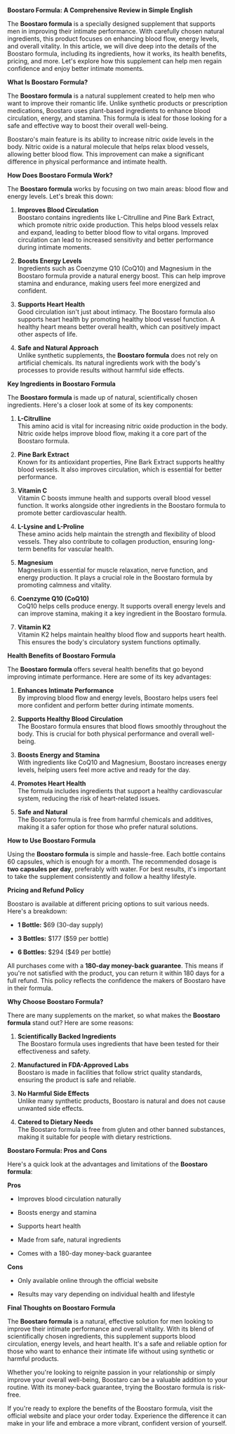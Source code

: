 **Boostaro Formula: A Comprehensive Review in Simple English**

The **Boostaro formula** is a specially designed supplement that
supports men in improving their intimate performance. With carefully
chosen natural ingredients, this product focuses on enhancing blood
flow, energy levels, and overall vitality. In this article, we will dive
deep into the details of the Boostaro formula, including its
ingredients, how it works, its health benefits, pricing, and more. Let's
explore how this supplement can help men regain confidence and enjoy
better intimate moments.

**What Is Boostaro Formula?**

The **Boostaro formula** is a natural supplement created to help men who
want to improve their romantic life. Unlike synthetic products or
prescription medications, Boostaro uses plant-based ingredients to
enhance blood circulation, energy, and stamina. This formula is ideal
for those looking for a safe and effective way to boost their overall
well-being.

Boostaro's main feature is its ability to increase nitric oxide levels
in the body. Nitric oxide is a natural molecule that helps relax blood
vessels, allowing better blood flow. This improvement can make a
significant difference in physical performance and intimate health.

**How Does Boostaro Formula Work?**

The **Boostaro formula** works by focusing on two main areas: blood flow
and energy levels. Let's break this down:

1.  **Improves Blood Circulation**\
    Boostaro contains ingredients like L-Citrulline and Pine Bark
    Extract, which promote nitric oxide production. This helps blood
    vessels relax and expand, leading to better blood flow to vital
    organs. Improved circulation can lead to increased sensitivity and
    better performance during intimate moments.

2.  **Boosts Energy Levels**\
    Ingredients such as Coenzyme Q10 (CoQ10) and Magnesium in the
    Boostaro formula provide a natural energy boost. This can help
    improve stamina and endurance, making users feel more energized and
    confident.

3.  **Supports Heart Health**\
    Good circulation isn't just about intimacy. The Boostaro formula
    also supports heart health by promoting healthy blood vessel
    function. A healthy heart means better overall health, which can
    positively impact other aspects of life.

4.  **Safe and Natural Approach**\
    Unlike synthetic supplements, the **Boostaro formula** does not rely
    on artificial chemicals. Its natural ingredients work with the
    body's processes to provide results without harmful side effects.

**Key Ingredients in Boostaro Formula**

The **Boostaro formula** is made up of natural, scientifically chosen
ingredients. Here's a closer look at some of its key components:

1.  **L-Citrulline**\
    This amino acid is vital for increasing nitric oxide production in
    the body. Nitric oxide helps improve blood flow, making it a core
    part of the Boostaro formula.

2.  **Pine Bark Extract**\
    Known for its antioxidant properties, Pine Bark Extract supports
    healthy blood vessels. It also improves circulation, which is
    essential for better performance.

3.  **Vitamin C**\
    Vitamin C boosts immune health and supports overall blood vessel
    function. It works alongside other ingredients in the Boostaro
    formula to promote better cardiovascular health.

4.  **L-Lysine and L-Proline**\
    These amino acids help maintain the strength and flexibility of
    blood vessels. They also contribute to collagen production, ensuring
    long-term benefits for vascular health.

5.  **Magnesium**\
    Magnesium is essential for muscle relaxation, nerve function, and
    energy production. It plays a crucial role in the Boostaro formula
    by promoting calmness and vitality.

6.  **Coenzyme Q10 (CoQ10)**\
    CoQ10 helps cells produce energy. It supports overall energy levels
    and can improve stamina, making it a key ingredient in the Boostaro
    formula.

7.  **Vitamin K2**\
    Vitamin K2 helps maintain healthy blood flow and supports heart
    health. This ensures the body's circulatory system functions
    optimally.

**Health Benefits of Boostaro Formula**

The **Boostaro formula** offers several health benefits that go beyond
improving intimate performance. Here are some of its key advantages:

1.  **Enhances Intimate Performance**\
    By improving blood flow and energy levels, Boostaro helps users feel
    more confident and perform better during intimate moments.

2.  **Supports Healthy Blood Circulation**\
    The Boostaro formula ensures that blood flows smoothly throughout
    the body. This is crucial for both physical performance and overall
    well-being.

3.  **Boosts Energy and Stamina**\
    With ingredients like CoQ10 and Magnesium, Boostaro increases energy
    levels, helping users feel more active and ready for the day.

4.  **Promotes Heart Health**\
    The formula includes ingredients that support a healthy
    cardiovascular system, reducing the risk of heart-related issues.

5.  **Safe and Natural**\
    The Boostaro formula is free from harmful chemicals and additives,
    making it a safer option for those who prefer natural solutions.

**How to Use Boostaro Formula**

Using the **Boostaro formula** is simple and hassle-free. Each bottle
contains 60 capsules, which is enough for a month. The recommended
dosage is **two capsules per day**, preferably with water. For best
results, it's important to take the supplement consistently and follow a
healthy lifestyle.

**Pricing and Refund Policy**

Boostaro is available at different pricing options to suit various
needs. Here's a breakdown:

-   **1 Bottle:** \$69 (30-day supply)

-   **3 Bottles:** \$177 (\$59 per bottle)

-   **6 Bottles:** \$294 (\$49 per bottle)

All purchases come with a **180-day money-back guarantee**. This means
if you're not satisfied with the product, you can return it within 180
days for a full refund. This policy reflects the confidence the makers
of Boostaro have in their formula.

**Why Choose Boostaro Formula?**

There are many supplements on the market, so what makes the **Boostaro
formula** stand out? Here are some reasons:

1.  **Scientifically Backed Ingredients**\
    The Boostaro formula uses ingredients that have been tested for
    their effectiveness and safety.

2.  **Manufactured in FDA-Approved Labs**\
    Boostaro is made in facilities that follow strict quality standards,
    ensuring the product is safe and reliable.

3.  **No Harmful Side Effects**\
    Unlike many synthetic products, Boostaro is natural and does not
    cause unwanted side effects.

4.  **Catered to Dietary Needs**\
    The Boostaro formula is free from gluten and other banned
    substances, making it suitable for people with dietary restrictions.

**Boostaro Formula: Pros and Cons**

Here's a quick look at the advantages and limitations of the **Boostaro
formula**:

**Pros**

-   Improves blood circulation naturally

-   Boosts energy and stamina

-   Supports heart health

-   Made from safe, natural ingredients

-   Comes with a 180-day money-back guarantee

**Cons**

-   Only available online through the official website

-   Results may vary depending on individual health and lifestyle

**Final Thoughts on Boostaro Formula**

The **Boostaro formula** is a natural, effective solution for men
looking to improve their intimate performance and overall vitality. With
its blend of scientifically chosen ingredients, this supplement supports
blood circulation, energy levels, and heart health. It's a safe and
reliable option for those who want to enhance their intimate life
without using synthetic or harmful products.

Whether you're looking to reignite passion in your relationship or
simply improve your overall well-being, Boostaro can be a valuable
addition to your routine. With its money-back guarantee, trying the
Boostaro formula is risk-free.

If you're ready to explore the benefits of the Boostaro formula, visit
the official website and place your order today. Experience the
difference it can make in your life and embrace a more vibrant,
confident version of yourself.
